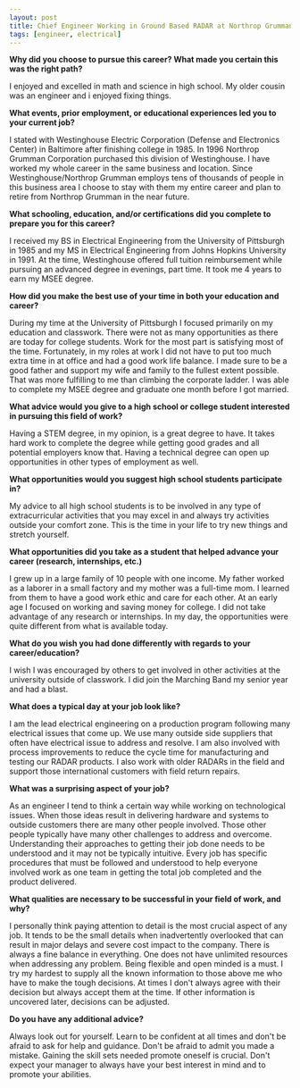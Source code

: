 ```yaml
---
layout: post
title: Chief Engineer Working in Ground Based RADAR at Northrop Grumman
tags: [engineer, electrical]
---
```


**Why did you choose to pursue this career?  What made you certain this was the right path?**

I enjoyed and excelled in math and science in high school.  My older cousin was an engineer and i enjoyed fixing things.

**What events, prior employment, or educational experiences led you to your current job?**

I stated with Westinghouse Electric Corporation (Defense and Electronics Center) in Baltimore after finishing college in 1985.  In 1996 Northrop Grumman Corporation purchased this division of Westinghouse.  I have worked my whole career in the same business and location.  Since Westinghouse/Northrop Grumman employs tens of thousands of people in this business area I choose to stay with them my entire career and plan to retire from Northrop Grumman in the near future.

**What schooling, education, and/or certifications did you complete to prepare you for this career?**

I received my BS in Electrical Engineering from the University of Pittsburgh in 1985 and my MS in Electrical Engineering from Johns Hopkins University in 1991.  At the time, Westinghouse offered full tuition reimbursement while pursuing an advanced degree in evenings, part time.  It took me 4 years to earn my MSEE degree.

**How did you make the best use of your time in both your education and career?**

During my time at the University of Pittsburgh I focused primarily on my education and classwork.  There were not as many opportunities as there are today for college students.  Work for the most part is satisfying most of the time.  Fortunately, in my roles at work I did not have to put too much extra time in at office and had a good work life balance.  I made sure to be a good father and support my wife and family to the fullest extent possible.  That was more fulfilling to me than climbing the corporate ladder.  I was able to complete my MSEE degree and graduate one month before I got married.

**What advice would you give to a high school or college student interested in pursuing this field of work?**

Having a STEM degree, in my opinion, is a great degree to have.  It takes hard work to complete the degree while getting good grades and all potential employers know that.  Having a technical degree can open up opportunities in other types of employment as well.   

**What opportunities would you suggest high school students participate in?**

My advice to all high school students is to be involved in any type of extracurricular activities that you may excel in and always try activities outside your comfort zone.  This is the time in your life to try new things and stretch yourself.   

**What opportunities did you take as a student that helped advance your career (research, internships, etc.)**

I grew up in a large family of 10 people with one income.  My father worked as a laborer in a small factory and my mother was a full-time mom.  I learned from them to have a good work ethic and care for each other.  At an early age I focused on working and saving money for college.  I did not take advantage of any research or internships.  In my day, the opportunities were quite different from what is available today.

**What do you wish you had done differently with regards to your career/education?**

I wish I was encouraged by others to get involved in other activities at the university outside of classwork.  I did join the Marching Band my senior year and had a blast.  

**What does a typical day at your job look like?**

I am the lead electrical engineering on a production program following many electrical issues that come up.  We use many outside side suppliers that often have electrical issue to address and resolve.  I am also involved with process improvements to reduce the cycle time for manufacturing and testing our RADAR products.  I also work with older RADARs in the field and support those international customers with field return repairs.

**What was a surprising aspect of your job?**

As an engineer I tend to think a certain way while working on technological issues.  When those ideas result in delivering hardware and systems to outside customers there are many other people involved.  Those other people typically have many other challenges to address and overcome.  Understanding their approaches to getting their job done needs to be understood and it may not be typically intuitive.  Every job has specific procedures that must be followed and understood to help everyone involved work as one team in getting the total job completed and the product delivered.   

**What qualities are necessary to be successful in your field of work, and why?**

I personally think paying attention to detail is the most crucial aspect of any job.  It tends to be the small details when inadvertently overlooked that can result in major delays and severe cost impact to the company.  There is always a fine balance in everything.  One does not have unlimited resources when addressing any problem.  Being flexible and open minded is a must.  I try my hardest to supply all the known information to those above me who have to make the tough decisions.  At times I don't always agree with their decision but always accept them at the time.  If other information is uncovered later, decisions can be adjusted.

**Do you have any additional advice?**

Always look out for yourself.  Learn to be confident at all times and don't be afraid to ask for help and guidance.  Don't be afraid to admit you made a mistake.  Gaining the skill sets needed promote oneself is crucial.  Don't expect your manager to always have your best interest in mind and to promote your abilities.
